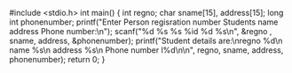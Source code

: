 #include <stdio.h>
int main() {
    int regno;
    char sname[15], address[15];
    long int phonenumber;
printf("Enter Person regisration number Students name address Phone number:\n");
scanf("%d %s %s %id %d %s\n", &regno , sname, address, &phonenumber);
printf("Student details are:\nregno %d\n name %s\n address %s\n Phone number l%d\n\n", regno, sname, address, phonenumber);
    return 0;
}


